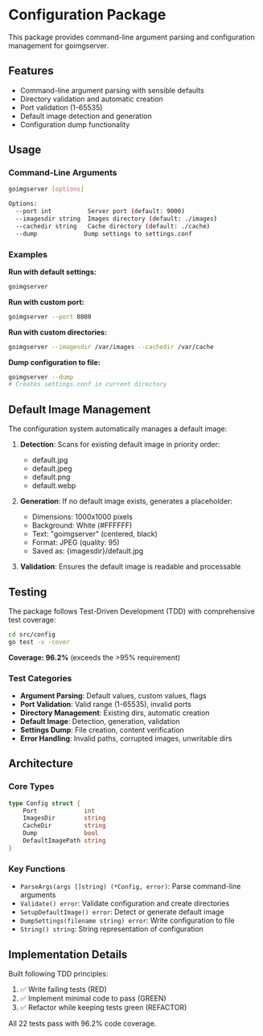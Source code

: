 # Configuration Package

This package provides command-line argument parsing and configuration management for goimgserver.

## Features

- Command-line argument parsing with sensible defaults
- Directory validation and automatic creation
- Port validation (1-65535)
- Default image detection and generation
- Configuration dump functionality

## Usage

### Command-Line Arguments

```bash
goimgserver [options]

Options:
  --port int          Server port (default: 9000)
  --imagesdir string  Images directory (default: ./images)
  --cachedir string   Cache directory (default: ./cache)
  --dump             Dump settings to settings.conf
```

### Examples

**Run with default settings:**
```bash
goimgserver
```

**Run with custom port:**
```bash
goimgserver --port 8080
```

**Run with custom directories:**
```bash
goimgserver --imagesdir /var/images --cachedir /var/cache
```

**Dump configuration to file:**
```bash
goimgserver --dump
# Creates settings.conf in current directory
```

## Default Image Management

The configuration system automatically manages a default image:

1. **Detection**: Scans for existing default image in priority order:
   - default.jpg
   - default.jpeg
   - default.png
   - default.webp

2. **Generation**: If no default image exists, generates a placeholder:
   - Dimensions: 1000x1000 pixels
   - Background: White (#FFFFFF)
   - Text: "goimgserver" (centered, black)
   - Format: JPEG (quality: 95)
   - Saved as: {imagesdir}/default.jpg

3. **Validation**: Ensures the default image is readable and processable

## Testing

The package follows Test-Driven Development (TDD) with comprehensive test coverage:

```bash
cd src/config
go test -v -cover
```

**Coverage: 96.2%** (exceeds the >95% requirement)

### Test Categories

- **Argument Parsing**: Default values, custom values, flags
- **Port Validation**: Valid range (1-65535), invalid ports
- **Directory Management**: Existing dirs, automatic creation
- **Default Image**: Detection, generation, validation
- **Settings Dump**: File creation, content verification
- **Error Handling**: Invalid paths, corrupted images, unwritable dirs

## Architecture

### Core Types

```go
type Config struct {
    Port             int
    ImagesDir        string
    CacheDir         string
    Dump             bool
    DefaultImagePath string
}
```

### Key Functions

- `ParseArgs(args []string) (*Config, error)`: Parse command-line arguments
- `Validate() error`: Validate configuration and create directories
- `SetupDefaultImage() error`: Detect or generate default image
- `DumpSettings(filename string) error`: Write configuration to file
- `String() string`: String representation of configuration

## Implementation Details

Built following TDD principles:
1. ✅ Write failing tests (RED)
2. ✅ Implement minimal code to pass (GREEN)
3. ✅ Refactor while keeping tests green (REFACTOR)

All 22 tests pass with 96.2% code coverage.
